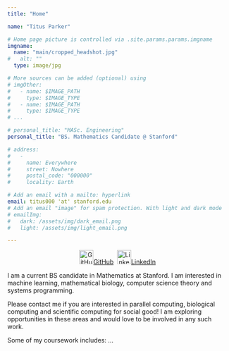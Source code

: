 ```yaml
---
title: "Home"

name: "Titus Parker"

# Home page picture is controlled via .site.params.params.imgname
imgname:
  name: "main/cropped_headshot.jpg"
#   alt: ""
  type: image/jpg

# More sources can be added (optional) using
# imgOther:
#   - name: $IMAGE_PATH
#     type: $IMAGE_TYPE
#   - name: $IMAGE_PATH
#     type: $IMAGE_TYPE
# ...

# personal_title: "MASc. Engineering"
personal_title: "BS. Mathematics Candidate @ Stanford"

# address:
#   -
#     name: Everywhere
#     street: Nowhere
#     postal_code: "000000"
#     locality: Earth

# Add an email with a mailto: hyperlink
email: titus000 'at' stanford.edu
# Add an email "image" for spam protection. With light and dark mode
# emailImg:
#   dark: /assets/img/dark_email.png
#   light: /assets/img/light_email.png

--- 
```


<!-- TODO Move this to the top of the page. -->
<!-- Social media links -->
<div style="text-align: center">
<!--<a href="https://stackoverflow.com/users/365102/mateen-ulhaq"><img src="assets/img/icons/stackoverflow-32x32.png" alt="Stack Overflow" title="Stack Overflow" style="display: inline-block; height: 16px; width: auto" /></a>&nbsp; -->
<a href="https://github.com/SimplySnap"><img src="/main/tools-icon.png" alt="GitHub" title="GitHub" style="display: inline-block; height: 32px; width: auto" />GitHub</a>&nbsp;
<a href="https://www.linkedin.com/in/titus-parker-b679581b2"/><img src="/main/work-area-ico.png" alt="LinkedIn" title="LinkedIn" style="display: inline-block; height: 32px; width: auto" />LinkedIn</a>&nbsp;
</div>


<!-- # Bio -->

I am a current BS candidate in Mathematics at Stanford.
I am interested in machine learning, mathematical biology, computer science theory and systems programming.

Please contact me if you are interested in parallel computing, biological computing and scientific computing for social good! I am exploring opportunities in these areas and would love to be involved in any such work.

Some of my coursework includes: ...

<!--
Some of my recent publications include:

- Learned compression of encoding distributions (ICIP 2024) \[Submitted\]
- Scalable human-machine point cloud compression (PCS 2024) \[Accepted\]
- Learned compression for images and point clouds (Master's thesis) [[PDF](assets/pdf/2023-learned-compression-for-images-and-point-clouds-masc-thesis.pdf)] [[Slides](assets/pdf/2023-learned-compression-for-images-and-point-clouds-masc-thesis-defense-slides.pdf)]
- Learned point cloud compression for classification (MMSP 2023) [[Paper](https://arxiv.org/abs/2308.05959)] [[Slides](https://raw.githubusercontent.com/multimedialabsfu/learned-point-cloud-compression-for-classification/assets/main/assets/slides.pdf)] [[Code](https://github.com/multimedialabsfu/learned-point-cloud-compression-for-classification)]
- Latent space motion analysis for collaborative intelligence (ICASSP 2021) [[Paper](https://arxiv.org/abs/2102.04018)] [[Talk](https://www.youtube.com/watch?v=_no6R1sNpHo)]
- Mobile-cloud inference for collaborative intelligence (Bachelor's honors thesis) [[PDF](assets/pdf/2020-mobile-cloud-inference-for-collaborative-intelligence-basc-thesis.pdf)] [[Slides](assets/pdf/2020-mobile-cloud-inference-for-collaborative-intelligence-basc-thesis-defence-slides.pdf)]
- ColliFlow: a library for executing collaborative intelligence graphs (NeurIPS 2020 demo) [[Talk](https://www.youtube.com/watch?v=ApvKOTlmflo)]
- Shared mobile-cloud inference for collaborative intelligence (NeurIPS 2019 demo) [[Talk](https://www.youtube.com/watch?v=sHySFCUzh6s)] [[Code](https://github.com/YodaEmbedding/collaborative-intelligence)]
-->

<!--
Some fun projects I've worked on:

- [Building a mini autograd engine (Python) [Slides]](assets/pdf/2024-building-a-mini-autograd-autodiff-engine-slides.pdf)
- [CompressAI Trainer (Python)](https://github.com/InterDigitalInc/CompressAI-Trainer)
- [Particle filter likelihood kernel on FPGA and GPU (C++, HLS, CUDA) [Slides]](assets/pdf/2021-particle-filter-likelihood-kernel-fpga-hls-slides.pdf)
- [Chess engine (Rust)](https://github.com/YodaEmbedding/rs-chess)
- [Frece: frecency indexed database (Rust)](https://github.com/YodaEmbedding/frece)
- [Dotfiles](https://github.com/YodaEmbedding/dotfiles)
- [Easy slurm (Python)](https://github.com/YodaEmbedding/easy-slurm)
- [Scrobblez: customizable last.fm scrobbler (Python)](https://github.com/YodaEmbedding/scrobblez)
- [Improving the tactical awareness of deep neural network chess engines (Python) [Report]](assets/pdf/2021-ensc-413-improving-the-tactical-awareness-of-deep-neural-network-chess-engines.pdf)
- [Chess "play all moves" challenge webapp (JavaScript)](https://github.com/YodaEmbedding/chess-speedrun)
- [Fruit tetris game (C++, OpenGL)](https://www.youtube.com/watch?v=pfS8h6n60_M)
<!-- - [ARM assembly racing game](https://github.com/YodaEmbedding/ARMRacingGame) -->
<!-- - [Raytracer]() -->
<!-- flow-rate-app -->
<!-- colliflow: https://www.youtube.com/watch?v=ApvKOTlmflo -->